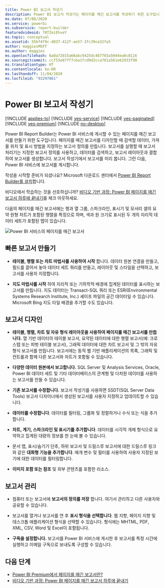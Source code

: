 ```yaml
---
title: Power BI 보고서 작성기
description: Power BI 보고서 작성기는 페이지를 매긴 보고서를 작성하기 위한 도구입니다.
ms.date: 07/08/2020
ms.service: powerbi
ms.subservice: report-builder
featuredvideoid: 78TZeiEhveY
ms.topic: conceptual
ms.assetid: 55bf4f9c-d037-412f-ae57-3fc39ce32fa5
author: maggiesMSFT
ms.author: maggies
ms.openlocfilehash: 6a0a72015a66abc9425dc467703a5044ea0c8116
ms.sourcegitcommit: ccf53e87ff7cba1fcd9d2cca761a561e62933f90
ms.translationtype: HT
ms.contentlocale: ko-KR
ms.lasthandoff: 11/04/2020
ms.locfileid: "93297861"
---
```

# <a name="power-bi-report-builder"></a>Power BI 보고서 작성기

[!INCLUDE [applies-to](../includes/applies-to.md)] [!INCLUDE [yes-service](../includes/yes-service.md)] [!INCLUDE [yes-paginated](../includes/yes-paginated.md)] [!INCLUDE [yes-premium](../includes/yes-premium.md)] [!INCLUDE [no-desktop](../includes/no-desktop.md)] 

Power BI Report Builder는 Power BI 서비스에 게시할 수 있는 페이지를 매긴 보고서를 만들기 위한 도구입니다.  페이지를 매긴 보고서를 디자인할 때 검색할 데이터, 가져올 위치 및 표시 방법을 지정하는 보고서 정의를 만듭니다. 보고서를 실행할 때 보고서 처리기는 지정한 보고서 정의를 사용하고, 데이터를 검색하고, 보고서 레이아웃과 결합하여 보고서를 생성합니다. 보고서 작성기에서 보고서를 미리 봅니다. 그런 다음, Power BI 서비스에 보고서를 게시합니다.
 
작성을 시작할 준비가 되셨나요? Microsoft 다운로드 센터에서 [Power BI Report Builder를 설치](https://aka.ms/pbireportbuilder)합니다.

비디오에서 학습하는 것을 선호하십니까? [비디오 기반 과정: Power BI 페이지를 매긴 보고서 하루에 끝내기](../learning-catalog/paginated-reports-online-course.md)를 체크 아웃하세요.

다음의 페이지를 매긴 보고서에는 행과 열 그룹, 스파크라인, 표시기 및 모서리 셀의 요약 원형 차트가 포함된 행렬을 특징으로 하며, 색과 원 크기로 표시된 두 개의 지리적 데이터 세트가 포함된 맵이 있습니다.  

![Power BI 서비스의 페이지를 매긴 보고서](media/report-builder-power-bi/report-builder-get-started-paginated-report.png)

##  <a name="jump-start-report-creation"></a><a name="JumpStartReptCreation"></a> 빠른 보고서 만들기  
 
-   **테이블, 행렬 또는 차트 마법사를 사용하여 시작** 합니다. 데이터 원본 연결을 만들고, 필드를 끌어서 놓아 데이터 세트 쿼리를 만들고, 레이아웃 및 스타일을 선택하고, 보고서를 사용자 지정합니다.  
  
-   **지도 마법사를 시작** 하여 지리적 또는 기하학적 배경에 집계된 데이터를 표시하는 보고서를 만듭니다. 지도 데이터는 Transact-SQL 쿼리 또는 ESRI(Environmental Systems Research Institute, Inc.) 셰이프 파일의 공간 데이터일 수 있습니다. Microsoft Bing 지도 타일 배경을 추가할 수도 있습니다.  

##  <a name="design-your-report"></a><a name="DesignRept"></a> 보고서 디자인  
  
-   **테이블, 행렬, 차트 및 자유 형식 레이아웃을 사용하여 페이지를 매긴 보고서를 만듭니다.** 열 기반 데이터의 테이블 보고서, 요약된 데이터에 대한 행렬 보고서(예: 크로스탭 또는 피벗 테이블 보고서), 그래픽 데이터에 대한 차트 보고서 및 그 밖의 자유 형식 보고서를 만듭니다. 보고서에는 동적 웹 기반 애플리케이션의 목록, 그래픽 및 컨트롤과 함께 다른 보고서와 차트가 포함될 수 있습니다.  
  
-   **다양한 데이터 원본에서 보고합니다.** SQL Server 및 Analysis Services, Oracle, Power BI 데이터 세트 및 기타 데이터베이스의 관계형 및 다차원 데이터를 사용하는 보고서를 만들 수 있습니다.  
  
-   **기존 보고서를 수정합니다.** 보고서 작성기를 사용하면 SSDT(SQL Server Data Tools) 보고서 디자이너에서 생성된 보고서를 사용자 지정하고 업데이트할 수 있습니다.  
  
-   **데이터를 수정합니다**. 데이터를 필터링, 그룹화 및 정렬하거나 수식 또는 식을 추가합니다.  

-   **차트, 계기, 스파크라인 및 표시기를 추가합니다**. 데이터를 시각적 개체 형식으로 요약하고 집계된 대량의 정보를 한 눈에 볼 수 있습니다.  
  
-   문서 맵, 표시/숨기기 단추, 하위 보고서 및 드릴스루 보고서에 대한 드릴스루 링크와 같은 **대화형 기능을 추가합니다**. 매개 변수 및 필터를 사용하여 사용자 지정된 보기에 대한 데이터를 필터링합니다.  
  
-   **이미지 포함 또는 참조** 및 외부 콘텐츠를 포함한 리소스.  
  
##  <a name="manage-your-report"></a><a name="ManageRpt"></a> 보고서 관리  
  
-   컴퓨터 또는 보고서에 **보고서의 정의를 저장** 합니다. 여기서 관리하고 다른 사용자와 공유할 수 있습니다.  
  
-   보고서를 열거나 보고서를 연 후 **표시 형식을 선택합니다**. 웹 지향, 페이지 지향 및 데스크톱 애플리케이션 형식을 선택할 수 있습니다. 형식에는 MHTML, PDF, XML, CSV, Word 및 Excel이 포함됩니다.  
  
-   **구독을 설정합니다.** 보고서를 Power BI 서비스에 게시한 후 보고서를 특정 시간에 실행하고 이메일 구독으로 보내도록 구성할 수 있습니다.  

## <a name="next-steps"></a>다음 단계

- [Power BI Premium에서 페이지를 매긴 보고서란?](paginated-reports-report-builder-power-bi.md)
- [비디오 기반 과정: Power BI 페이지를 매긴 보고서 하루에 끝내기](../learning-catalog/paginated-reports-online-course.md)
